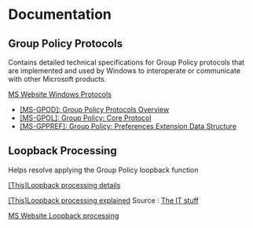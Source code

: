 # Documentation

## Group Policy Protocols 
Contains detailed technical specifications for Group Policy protocols that are implemented and used by Windows to interoperate or communicate with other Microsoft products. 

[MS Website Windows Protocols](https://learn.microsoft.com/en-us/openspecs/windows_protocols/ms-winprotlp)
- [[MS-GPOD]: Group Policy Protocols Overview](https://learn.microsoft.com/en-us/openspecs/windows_protocols/ms-gpod)
- [[MS-GPOL]: Group Policy: Core Protocol](https://learn.microsoft.com/en-us/openspecs/windows_protocols/ms-gpol)
- [[MS-GPPREF]: Group Policy: Preferences Extension Data Structure](https://learn.microsoft.com/en-us/openspecs/windows_protocols/ms-gppref)


## Loopback Processing
Helps resolve applying the Group Policy loopback function 

[[This]Loopback processing details](Loopback-Processing.md)

[[This]Loopback processing explained](Loopback-Processing-explained.md)
Source : [The IT stuff](http://kudratsapaev.blogspot.com/2009/07/loopback-processing-of-group-policy.html)

[MS Website Loopback processing](https://learn.microsoft.com/en-us/troubleshoot/windows-server/group-policy/loopback-processing-of-group-policy)
